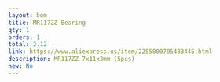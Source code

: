 ```yaml
---
layout: bom
title: MR117ZZ Bearing
qty: 1
orders: 1
total: 2.12
link: https://www.aliexpress.us/item/2255800705483445.html
description: MR117ZZ 7x11x3mm (5pcs)
new: No
---
```

